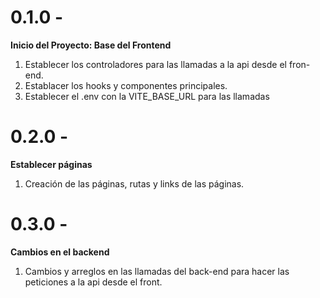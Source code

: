 # 0.1.0 -
**Inicio del Proyecto: Base del Frontend**
1. Establecer los controladores para las llamadas a la api desde el fron-end.
2. Establacer los hooks y componentes principales.
3. Establecer el .env con la VITE_BASE_URL para las llamadas
# 0.2.0 - 
**Establecer páginas**
1. Creación de las páginas, rutas y links de las páginas.

# 0.3.0 - 
**Cambios en el backend**
1. Cambios y arreglos en las llamadas del back-end para hacer las peticiones a la api desde el front.

